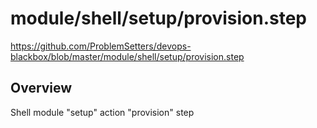 # module/shell/setup/provision.step

https://github.com/ProblemSetters/devops-blackbox/blob/master/module/shell/setup/provision.step

## Overview

Shell module "setup" action "provision" step


